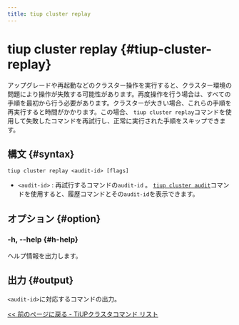 ```yaml
---
title: tiup cluster replay
---
```


# tiup cluster replay {#tiup-cluster-replay}

アップグレードや再起動などのクラスター操作を実行すると、クラスター環境の問題により操作が失敗する可能性があります。再度操作を行う場合は、すべての手順を最初から行う必要があります。クラスターが大きい場合、これらの手順を再実行すると時間がかかります。この場合、 `tiup cluster replay`コマンドを使用して失敗したコマンドを再試行し、正常に実行された手順をスキップできます。

## 構文 {#syntax}

```shell
tiup cluster replay <audit-id> [flags]
```

-   `<audit-id>` : 再試行するコマンドの`audit-id` 。 [`tiup cluster audit`](/tiup/tiup-component-cluster-audit.md)コマンドを使用すると、履歴コマンドとその`audit-id`を表示できます。

## オプション {#option}

### -h, --help {#h-help}

ヘルプ情報を出力します。

## 出力 {#output}

`<audit-id>`に対応するコマンドの出力。

[&lt;&lt; 前のページに戻る - TiUPクラスタコマンド リスト](/tiup/tiup-component-cluster.md#command-list)
